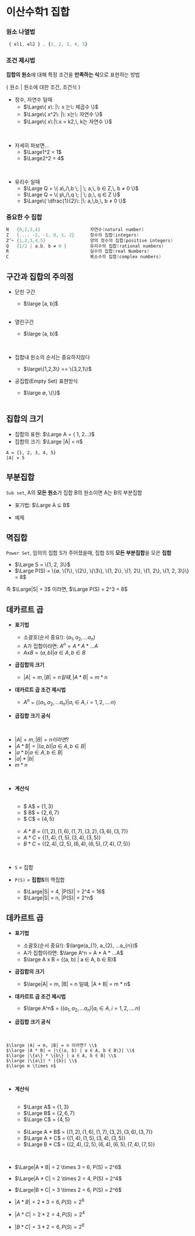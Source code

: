 # 이산수학1 집합

### 원소 나열법
```js
 { el1, el2 } , {1, 2, 3, 4, 5}
```
### 조건 제시법
**집합의 원소**에 대해 특정 조건을 **만족하는 식**으로 표현하는 방법

 { 원소 | 원소에 대한 조건, 조건식 }

 - 정수, 자연수 일때
   + $\Large\{ x\: |\: x 는\: 제곱수 \}$
   + $\Large\{ x^2\: |\: x는\: 자연수 \}$ 
   + $\Large\{ x\:|\:x = k2,\, k는 자연수 \}$ 
   
<br>

 - 자세히 파보면... 
   + $\Large1^2 = 1$
   + $\Large2^2 = 4$

<br>

- 유리수 일때
   + $\Large Q = \{ a\,/\,b \; | \; a,\, b ∈ Z,\, b ≠ 0 \}$
   + $\Large Q = \{ p\,/\,q \; | \; p,\, q ∈ Z \}$
   + $\Large\{ \dfrac{1}{2}\: |\: a,\,b,\, b ≠ 0 \}$




### 중요한 수 집합

 ```cpp
 N   {0,2,3,4}                   자연수(natural number)
 Z   {..., -2, -1, 0, 1, 2}      정수의 집합(integers)
 Z^+ {1,2,3,4,5}                 양의 정수의 집합(positive integers)
 Q   {1/2 | a,b, b ≠ 0 }         유리수의 집합(rational numbers)
 R                               실수의 집합(real Numbers)
 C                               복소수의 집합(complex numbers)
 ```

 ## 구간과 집합의 주의점

 - 닫힌 구간
 
   + $\large [a, b]$
    <br>
 
 - 열린구간
   + $\large (a, b)$
 <br>


 - 집합내 원소의 순서는 중요하지않다

   + $\large\{1,2,3\} == \{3,2,1\}$
      <br>
 - 공집합(Empty Set) 표현방식

   + $\large ∅, \{\}$
   <br>
## 집합의 크기


- 집합의 표현: $\Large A = { 1, 2...}$
- 집합의 크기: $\Large |A| = n$

```cp
A = {1, 2, 3, 4, 5} 
|A| = 5
```

## 부분집합
`Sub set`, A의 **모든 원소**가 집합 B의 원소이면 A는 B의 부분집합

- 표기법: $\Large A ⊆ B$

- 예제

## 멱집합
`Power Set`, 임의의 집합 S가 주어졌을때, 집합 S의 **모든 부분집합**을 모은 **집합**



   + $\Large S = \{1, 2, 3\}$
   + $\Large P(S) = \{∅, \{1\}, \{2\}, \{\3\}, \{1, 2\}, \{1, 2\}, \{1, 2\}, \{1, 2, 3\}\} = 8$

   즉 $\Large|S| = 3$ 이라면, $\Large P(S) = 2^3 = 8$

## 데카르트 곱


- **표기법**
   + 소괄호(순서 중요!): $(a_{1}, a_{2}, ...a_{n})$
   + A가 집합이라면: $A^n = A * A * ...A$
   + $A x B = {(a, b) | a ∈ A, b ∈ B}$
- **곱집합의 크기** 
   + $|A| = m, |B| = n 일떄, |A * B| = m * n$
- **데카르트 곱 조건 제시법**
  + $A^n$  = {$(a_{1}, a_{2}, ...a_{n})| a_{i} ∈ A, i = 1, 2, ....n$}

- **곱집합 크기 공식** 
 <br>

   + $|A| = m, |B| = n 이라면?$ 
   + $|A * B| = |{(a, b) | a ∈ A, b ∈ B}|$ 
   + $|{a} * {b} | a ∈ A, b ∈ B|$ 
   + $|{a}| * |{b}|$ 
   + $m * n$

<br>

- **계산식**
   
  <br>
   
   + $  A$ = {$1, 3$}
   + $  B$ = {$2, 6, 7$}
   + $  C$ = {$4, 5$}
   
   <br>
 
   + $A * B$ = {$(1, 2), (1, 6), (1, 7), (3, 2), (3, 6), (3, 7)$}
   + $A * C$ = {$(1, 4), (1, 5), (3, 4), (3, 5)$}
   + $B * C$ = {$(2, 4), (2, 5), (6, 4), (6, 5), (7, 4), (7, 5)$}
<br>

 - `S` = 집합
 - `P(S)` = **집합S**의 멱집합

    + $\Large|S| = 4, |P(S)| = 2^4 = 16$
    + $\Large|S| = n, |P(S)| = 2^n$




## 데카르트 곱

- **표기법**
   + 소괄호(순서 중요!): $\large(a_{1}, a_{2}, ...a_{n})$
   + A가 집합이라면: $\large A^n = A * A * ...A$
   + $\large A x B = {(a, b) | a ∈ A, b ∈ B}$
- **곱집합의 크기** 
   + $\large|A| = m, |B| = n 일떄, |A * B| = m * n$
- **데카르트 곱 조건 제시법**
  + $\large A^n$  = {$(a_{1}, a_{2}, ...a_{n})| a_{i} ∈ A, i = 1, 2, ....n$}

- **곱집합 크기 공식** 
 <br>

    $\large |A| = m, |B| = n 이라면? \\$
    $\large |A * B| = |\{(a, b) | a ∈ A, b ∈ B\}| \\$
    $\large |\{a\} * \{b\} | a ∈ A, b ∈ B| \\$
    $\large |\{a\}| * |{b}| \\$
    $\large m \times n$
   

<br>

- **계산식**
   
  <br>
   
   + $\Large  A$ = {$1, 3$}
   + $\Large  B$ = {$2, 6, 7$}
   + $\Large  C$ = {$4, 5$}
   
   <br>
 
   + $\Large A * B$ = {$(1, 2), (1, 6), (1, 7), (3, 2), (3, 6), (3, 7)$}
   + $\Large A * C$ = {$(1, 4), (1, 5), (3, 4), (3, 5)$}
   + $\Large B * C$ = {$(2, 4), (2, 5), (6, 4), (6, 5), (7, 4), (7, 5)$}
<br>


   + $\Large|A * B| = 2 \times 3 = 6, P(S) = 2^6$
   + $\Large|A * C| = 2 \times 2 = 4, P(S) = 2^4$
   + $\Large|B * C| = 3 \times 2 = 6, P(S) = 2^6$

   + $|A * B| = 2 * 3 = 6, P(S) = 2^6$
   + $|A * C| = 2 * 2 = 4, P(S) = 2^4$
   + $|B * C| = 3 * 2 = 6, P(S) = 2^6$

